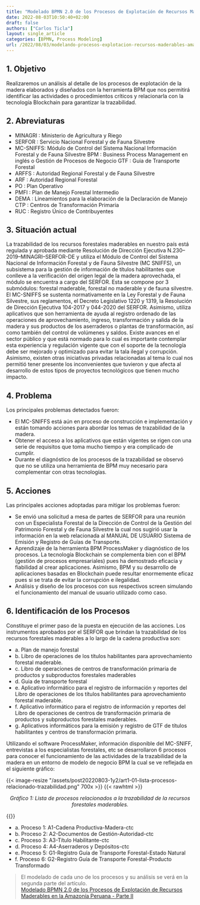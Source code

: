 ```yaml
---
title: "Modelado BPMN 2.0 de los Procesos de Explotación de Recursos Maderables en la Amazonía Peruana - Parte I"
date: 2022-08-03T10:50:40+02:00
draft: false
authors: ["Carlos Ticla"]
layout: single_article
categories: [BPMN, Process Modeling]
url: /2022/08/03/modelando-procesos-explotacion-recursos-maderables-amazonia-bpmn-1
---
```


## 1. Objetivo 

Realizaremos un análisis al detalle de los procesos de explotación de la madera elaborados y  diseñados con la herramienta BPM que nos permitirá identificar las actividades o procedimientos críticos y relacionarla con la tecnología Blockchain para garantizar la trazabilidad.

## 2. Abreviaturas 

- MINAGRI : Ministerio de Agricultura y Riego 
- SERFOR : Servicio Nacional Forestal y de Fauna Silvestre 
- MC-SNIFFS: Módulo de Control del Sistema Nacional Información Forestal y de Fauna Silvestre BPM : Business Process Management en inglés o Gestión de Procesos de Negocio GTF : Guia de Transporte Forestal 
- ARFFS : Autoridad Regional Forestal y de Fauna Silvestre 
- ARF : Autoridad Regional Forestal 
- PO : Plan Operativo 
- PMFI : Plan de Manejo Forestal Intermedio 
- DEMA : Lineamientos para la elaboración de la Declaración de Manejo CTP : Centros de Transformación Primaria 
- RUC : Registro Único de Contribuyentes 

## 3. Situación actual 

La trazabilidad de los recursos forestales maderables en nuestro país está regulada y aprobada  mediante Resolución de Dirección Ejecutiva N.230–2019–MINAGRI–SERFOR-DE y utiliza el  Módulo de Control del Sistema Nacional de Información Forestal y de Fauna Silvestre (MC SNIFFS), un subsistema para la gestión de información de títulos habilitantes que conlleve a la verificación del origen legal de la madera aprovechada, el módulo se encuentra a cargo del  SERFOR. Esta se compone por 3 submódulos: forestal maderable, forestal no maderable y de  fauna silvestre. El MC-SNIFFS se sustenta normativamente en la Ley Forestal y de Fauna  Silvestre, sus reglamentos, el Decreto Legislativo 1220 y 1319, la Resolución de Dirección  Ejecutiva 104-2017 y 044-2020 del SERFOR. Asimismo, utiliza aplicativos que son herramienta  de ayuda al registro ordenado de las operaciones de aprovechamiento, ingreso, transformación  y salida de la madera y sus productos de los aserraderos o plantas de transformación, así como  también del control de volúmenes y saldos. 
Existe avances en el sector público y que está normado para lo cual es importante contemplar  esta experiencia y regulación vigente que con el soporte de la tecnología debe ser mejorado y  optimizado para evitar la tala ilegal y corrupción. 
Asimismo, existen otras iniciativas privadas relacionadas al tema lo cual nos permitió tener  presente los inconvenientes que tuvieron y que afecta al desarrollo de estos tipos de proyectos  tecnológicos que tienen mucho impacto. 

## 4. Problema 

Los principales problemas detectados fueron: 
* El MC-SNIFFS está aún en proceso de construcción e implementación y están tomando  acciones para abordar los temas de trazabilidad de la madera. 
* Obtener el acceso a los aplicativos que están vigentes se rigen con una serie de requisitos que toma mucho tiempo y era complicado de cumplir. 
* Durante el diagnóstico de los procesos de la trazabilidad se observó que no se utiliza  una herramienta de BPM muy necesario para complementar con otras tecnologías.

## 5. Acciones 

Las principales acciones adoptadas para mitigar los problemas fueron: 
* Se envió una solicitud a mesa de partes de SERFOR para una reunión con un  Especialista Forestal de la Dirección de Control de la Gestión del Patrimonio Forestal y  de Fauna Silvestre la cual nos sugirió usar la información en la web relacionada al  MANUAL DE USUARIO Sistema de Emisión y Registro de Guías de Transporte. 
* Aprendizaje de la herramienta BPM ProcessMaker y diagnóstico de los procesos. La  tecnología Blockchain se complementa bien con el BPM (gestión de procesos  empresariales) pues ha demostrado eficacia y fiabilidad al crear aplicaciones. Asimismo,  BPM y su desarrollo de aplicaciones basadas en Blockchain puede resultar  enormemente eficaz pues si se trata de evitar la corrupción e ilegalidad. 
* Análisis y diseño de los procesos con sus respectivos screen simulando el  funcionamiento del manual de usuario utilizado como caso. 

## 6. Identificación de los Procesos

Constituye el primer paso de la puesta en ejecución de las acciones. 
Los instrumentos aprobados por el SERFOR que brindan la trazabilidad de los recursos  forestales maderables a lo largo de la cadena productiva son: 

* a. Plan de manejo forestal 
* b. Libro de operaciones de los títulos habilitantes para aprovechamiento forestal maderable. 
* c. Libro de operaciones de centros de transformación primaria de productos y subproductos  forestales maderables 
* d. Guia de transporte forestal 
* e. Aplicativo informático para el registro de información y reportes del Libro de operaciones  de los títulos habilitantes para aprovechamiento forestal maderable. 
* f. Aplicativo informático para el registro de información y reportes del Libro de operaciones  de centros de transformación primaria de productos y subproductos forestales  maderables. 
* g. Aplicativos informáticos para la emisión y registro de GTF de títulos habilitantes y centros  de transformación primaria. 

Utilizando el software ProcessMaker, información disponible del MC-SNIFF, entrevistas a los especialistas forestales, etc se desarrollaron 6 procesos para conocer el funcionamiento de las  actividades de la trazabilidad de la madera en un entorno de modelo de negocio BPM la cual se ve reflejada en el siguiente gráfico: 

{{< image-resize "/assets/post20220803-1y2/art1-01-lista-procesos-relacionado-trazabilidad.png" 700x >}}
{{< rawhtml >}}
<i><center>
Gráfico 1: Lista de procesos relacionados a la trazabilidad de la recursos forestales maderables.
</center></i>
{{</ rawhtml >}}

* a. Proceso 1: A1-Cadena Productiva-Madera-ctc 
* b. Proceso 2: A2-Documentos de Gestión-Autoridad-ctc 
* c. Proceso 3: A3-Título Habilitante-ctc 
* d. Proceso 4: A4-Aserraderos y Depósitos-ctc 
* e. Proceso 5: G1-Registro Guía de Transporte Forestal-Estado Natural 
* f. Proceso 6: G2-Registro Guía de Transporte Forestal-Producto Transformado

> El modelado de cada uno de los procesos y su análisis se verá en la segunda parte del artículo.  
[Modelado BPMN 2.0 de los Procesos de Explotación de Recursos Maderables en la Amazonía Peruana - Parte II](/2022/08/03/modelando-procesos-explotacion-recursos-maderables-amazonia-bpmn-1)
